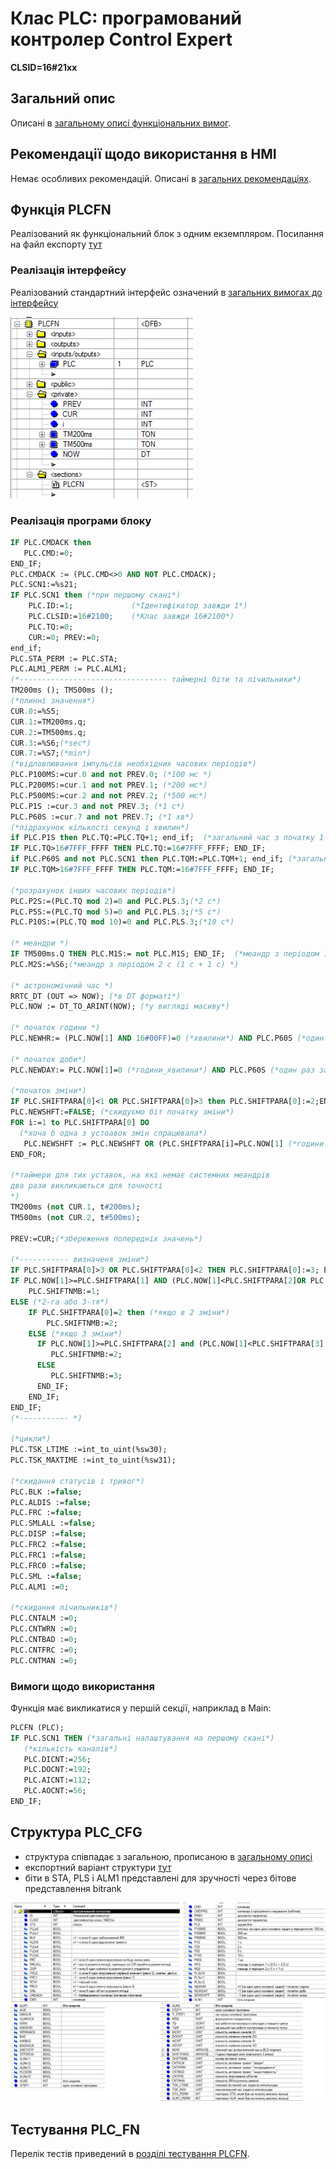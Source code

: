 # Клас PLC: програмований контролер Control Expert 

**CLSID=16#21xx**

## Загальний опис

Описані в [загальному описі функціональних вимог](../../cm/2_plcfn.md). 

## Рекомендації щодо використання в HMI

Немає особливих рекомендацій. Описані в [загальних рекомендаціях](../../cm/2_plcfn.md). 

## Функція PLCFN

Реалізований як функціональний блок з одним екземпляром. Посилання на файл експорту [тут](plcfn.xdb) 

### Реалізація інтерфейсу

Реалізований стандартний інтерфейс означений в  [загальних вимогах до інтерфейсу](../../cm/2_plcfn.md)

![](media/plcif.png)

### Реалізація програми блоку 

```pascal
IF PLC.CMDACK then
   PLC.CMD:=0;
END_IF;
PLC.CMDACK := (PLC.CMD<>0 AND NOT PLC.CMDACK);
PLC.SCN1:=%s21;
IF PLC.SCN1 then (*при першому скані*)
    PLC.ID:=1;             (*Ідентифікатор завжди 1*)
    PLC.CLSID:=16#2100;    (*Клас завжди 16#2100*)
    PLC.TQ:=0;
    CUR:=0; PREV:=0;
end_if;
PLC.STA_PERM := PLC.STA;
PLC.ALM1_PERM := PLC.ALM1;
(*--------------------------------- таймерні біти та лічильники*)
TM200ms (); TM500ms ();
(*плинні значення*)
CUR.0:=%S5; 
CUR.1:=TM200ms.q;
CUR.2:=TM500ms.q;
CUR.3:=%S6;(*sec*)
CUR.7:=%S7;(*min*)
(*відловлювання імпульсів необхідних часових періодів*)
PLC.P100MS:=cur.0 and not PREV.0; (*100 мс *)   
PLC.P200MS:=cur.1 and not PREV.1; (*200 мс*)
PLC.P500MS:=cur.2 and not PREV.2; (*500 мс*)
PLC.P1S :=cur.3 and not PREV.3; (*1 с*)
PLC.P60S :=cur.7 and not PREV.7; (*1 хв*)
(*підрахунок кількості секунд і хвилин*)
if PLC.P1S then PLC.TQ:=PLC.TQ+1; end_if;  (*загальний час з початку 1-го циклу контролера (в секундах)*)     
IF PLC.TQ>16#7FFF_FFFF THEN PLC.TQ:=16#7FFF_FFFF; END_IF;  
if PLC.P60S and not PLC.SCN1 then PLC.TQM:=PLC.TQM+1; end_if; (*загальний час роботи ПЛК з моменту пуску (в хвилинах)*)
IF PLC.TQM>16#7FFF_FFFF THEN PLC.TQM:=16#7FFF_FFFF; END_IF;  

(*розрахунок інших часових періодів*)
PLC.P2S:=(PLC.TQ mod 2)=0 and PLC.PLS.3;(*2 с*)   
PLC.P5S:=(PLC.TQ mod 5)=0 and PLC.PLS.3;(*5 с*)
PLC.P10S:=(PLC.TQ mod 10)=0 and PLC.PLS.3;(*10 с*)

(* меандри *)
IF TM500ms.Q THEN PLC.M1S:= not PLC.M1S; END_IF;  (*меандр з періодом 1 с (0.5 с + 0.5 с)*)
PLC.M2S:=%S6;(*меандр з періодом 2 с (1 с + 1 с) *)

(* астрономічний час *)
RRTC_DT (OUT => NOW); (*в DT форматі*)
PLC.NOW := DT_TO_ARINT(NOW); (*у вигляді масиву*)

(* початок години *)
PLC.NEWHR:= (PLC.NOW[1] AND 16#00FF)=0 (*хвилини*) AND PLC.P60S (*один раз за хвилину*);

(* початок доби*)
PLC.NEWDAY:= PLC.NOW[1]=0 (*години_хвилини*) AND PLC.P60S (*один раз за хвилину*);

(*початок зміни*)
IF PLC.SHIFTPARA[0]<1 OR PLC.SHIFTPARA[0]>3 then PLC.SHIFTPARA[0]:=2;END_IF;(*коректність кількості змін*)
PLC.NEWSHFT:=FALSE; (*скидуємо біт початку зміни*)   
FOR i:=1 to PLC.SHIFTPARA[0] DO
  (*хоча б одна з устоавок змін спрацювала*)
   PLC.NEWSHFT := PLC.NEWSHFT OR (PLC.SHIFTPARA[i]=PLC.NOW[1] (*години хвилин*) AND PLC.P60S (*один раз за хвилину*));  
END_FOR;

(*таймери для тих уставок, на які немає системних меандрів
два рази викликаються для точності
*)
TM200ms (not CUR.1, t#200ms);
TM500ms (not CUR.2, t#500ms);

PREV:=CUR;(*збереження попередніх значень*)

(*----------- визначеня зміни*)
IF PLC.SHIFTPARA[0]>3 OR PLC.SHIFTPARA[0]<2 THEN PLC.SHIFTPARA[0]:=3; END_IF;(*якщо кількість змін >3 або <1 - робимо 3*)
IF PLC.NOW[1]>=PLC.SHIFTPARA[1] AND (PLC.NOW[1]<PLC.SHIFTPARA[2]OR PLC.SHIFTPARA[2]=16#0000) THEN (*1-ша зміна*)
	PLC.SHIFTNMB:=1; 
ELSE (*2-га або 3-тя*)
	IF PLC.SHIFTPARA[0]=2 then (*якщо в 2 зміни*)
		PLC.SHIFTNMB:=2;	
	ELSE (*якщо 3 зміни*)
	  IF PLC.NOW[1]>=PLC.SHIFTPARA[2] and (PLC.NOW[1]<PLC.SHIFTPARA[3] OR PLC.SHIFTPARA[3]=16#0000) THEN 
	     PLC.SHIFTNMB:=2;
	  ELSE
	     PLC.SHIFTNMB:=3;
	  END_IF;
	END_IF;
END_IF;
(*----------- *)

(*цикли*)
PLC.TSK_LTIME :=int_to_uint(%sw30);
PLC.TSK_MAXTIME :=int_to_uint(%sw31);

(*скидання статусів і тривог*)
PLC.BLK :=false; 
PLC.ALDIS :=false;
PLC.FRC :=false;
PLC.SMLALL :=false;
PLC.DISP :=false;
PLC.FRC2 :=false;
PLC.FRC1 :=false;
PLC.FRC0 :=false;
PLC.SML :=false;
PLC.ALM1 :=0;

(*скидання лічильників*)
PLC.CNTALM :=0;
PLC.CNTWRN :=0;
PLC.CNTBAD :=0;
PLC.CNTFRC :=0;
PLC.CNTMAN :=0;
```

### Вимоги щодо використання

Функція має викликатися у першій секції, наприклад в Main: 

```pascal
PLCFN (PLC);
IF PLC.SCN1 THEN (*загальні налаштування на першому скані*)
   (*кількість каналів*)	
   PLC.DICNT:=256;
   PLC.DOCNT:=192;
   PLC.AICNT:=112;
   PLC.AOCNT:=56;
END_IF;
```

## Структура PLC_CFG

- структура співпадає з загальною, прописаною в [загальному описі](../../cm/2_plcfn.md)
- експортний варіант структури [тут](plc.xdd)  
- біти в STA, PLS і ALM1 представлені для зручності через бітове представлення bitrank

![](media/plc1.png)

## Тестування PLC_FN

Перелік тестів приведений в [розділі тестування PLCFN](../../cm/2_plcfn.md). 